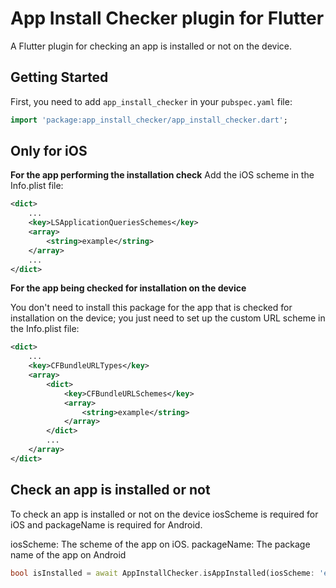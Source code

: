 # App Install Checker plugin for Flutter

A Flutter plugin for checking an app is installed or not on the device.

## Getting Started

First, you need to add `app_install_checker` in your `pubspec.yaml` file:

```dart
import 'package:app_install_checker/app_install_checker.dart';
```

## Only for iOS

**For the app performing the installation check**
Add the iOS scheme in the Info.plist file:

```xml
<dict>
    ...
	<key>LSApplicationQueriesSchemes</key>
	<array>
    	<string>example</string>
	</array>
    ...
</dict>
```

**For the app being checked for installation on the device**

You don't need to install this package for the app that is checked for installation on the device; you just need to set up the custom URL scheme in the Info.plist file:

```xml
<dict>
	...
    <key>CFBundleURLTypes</key>
    <array>
        <dict>
            <key>CFBundleURLSchemes</key>
            <array>
                <string>example</string>
            </array>
        </dict>
        ...
    </array>
</dict>
```

## Check an app is installed or not

To check an app is installed or not on the device
iosScheme is required for iOS and packageName is required for Android.

iosScheme: The scheme of the app on iOS.
packageName: The package name of the app on Android

```dart
bool isInstalled = await AppInstallChecker.isAppInstalled(iosScheme: 'example', packageName: 'com.example.app');

```
